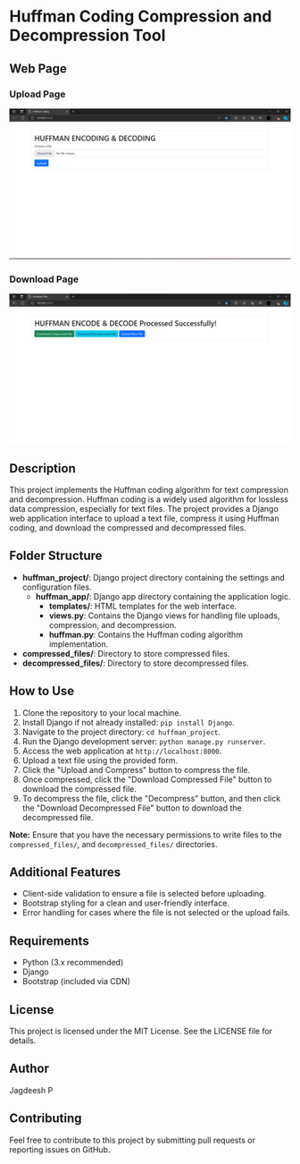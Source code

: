 # Huffman Coding Compression and Decompression Tool

## Web Page

### Upload Page
![upload_page](Upload_page.png)

### Download Page
![Download_page](Download_page.png)


## Description
This project implements the Huffman coding algorithm for text compression and decompression. Huffman coding is a widely used algorithm for lossless data compression, especially for text files. The project provides a Django web application interface to upload a text file, compress it using Huffman coding, and download the compressed and decompressed files.

## Folder Structure
- **huffman_project/**: Django project directory containing the settings and configuration files.
  - **huffman_app/**: Django app directory containing the application logic.
    - **templates/**: HTML templates for the web interface.
    - **views.py**: Contains the Django views for handling file uploads, compression, and decompression.
    - **huffman.py**: Contains the Huffman coding algorithm implementation.
- **compressed_files/**: Directory to store compressed files.
- **decompressed_files/**: Directory to store decompressed files.

## How to Use
1. Clone the repository to your local machine.
2. Install Django if not already installed: `pip install Django`.
3. Navigate to the project directory: `cd huffman_project`.
4. Run the Django development server: `python manage.py runserver`.
5. Access the web application at `http://localhost:8000`.
6. Upload a text file using the provided form.
7. Click the "Upload and Compress" button to compress the file.
8. Once compressed, click the "Download Compressed File" button to download the compressed file.
9. To decompress the file, click the "Decompress" button, and then click the "Download Decompressed File" button to download the decompressed file.

**Note:** Ensure that you have the necessary permissions to write files to the `compressed_files/`, and `decompressed_files/` directories.

## Additional Features
- Client-side validation to ensure a file is selected before uploading.
- Bootstrap styling for a clean and user-friendly interface.
- Error handling for cases where the file is not selected or the upload fails.

## Requirements
- Python (3.x recommended)
- Django
- Bootstrap (included via CDN)

## License
This project is licensed under the MIT License. See the LICENSE file for details.

## Author
  Jagdeesh P

## Contributing
Feel free to contribute to this project by submitting pull requests or reporting issues on GitHub.            
  
